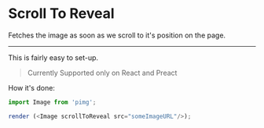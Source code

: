 # Scroll To Reveal

Fetches the image as soon as we scroll to it's position on the page.

---

This is fairly easy to set-up.

> Currently Supported only on React and Preact

How it's done:

```js
import Image from 'pimg';

render (<Image scrollToReveal src="someImageURL"/>);
```



